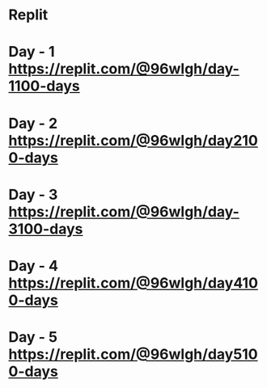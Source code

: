 # Replit
# Day - 1 https://replit.com/@96wlgh/day-1100-days
# Day - 2 https://replit.com/@96wlgh/day2100-days
# Day - 3 https://replit.com/@96wlgh/day-3100-days
# Day - 4 https://replit.com/@96wlgh/day4100-days
# Day - 5 https://replit.com/@96wlgh/day5100-days
